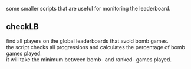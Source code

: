 some smaller scripts that are useful for monitoring the leaderboard.

## checkLB
find all players on the global leaderboards that avoid bomb games.  
the script checks all progressions and calculates the percentage of bomb games played.  
it will take the minimum between bomb- and ranked- games played.